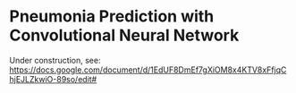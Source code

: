 # Pneumonia Prediction with Convolutional Neural Network

Under construction, see: https://docs.google.com/document/d/1EdUF8DmEf7gXiOM8x4KTV8xFfjqChjEJLZkwiO-89so/edit#